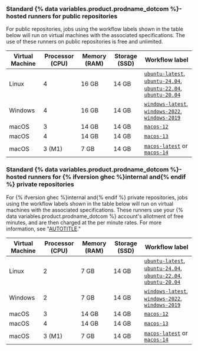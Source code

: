 ### Standard {% data variables.product.prodname_dotcom %}-hosted runners for public repositories

For public repositories, jobs using the workflow labels shown in the table below will run on virtual machines with the associated specifications. The use of these runners on public repositories is free and unlimited.

<table style="width:100%">
<thead>
  <tr>
    <th scope="col"><b>Virtual Machine</b></th>
    <th scope="col"><b>Processor (CPU)</b></th>
    <th scope="col"><b>Memory (RAM)</b></th>
    <th scope="col"><b>Storage (SSD)</b></th>
    <th scope="col"><b>Workflow label</b></th>
  </tr>
</thead>
<tbody>
<tr>
<td>
Linux
</td>
<td>
4
</td>
<td>
16 GB
</td>
<td>
14 GB
</td>
<td>
<code><a href="https://github.com/actions/runner-images/blob/main/images/ubuntu/Ubuntu2404-Readme.md">ubuntu-latest</a></code>, <code><a href="https://github.com/actions/runner-images/blob/main/images/ubuntu/Ubuntu2404-Readme.md">ubuntu-24.04</a></code>, <code><a href="https://github.com/actions/runner-images/blob/main/images/ubuntu/Ubuntu2204-Readme.md">ubuntu-22.04</a></code>, <code><a href="https://github.com/actions/runner-images/blob/main/images/ubuntu/Ubuntu2004-Readme.md">ubuntu-20.04</a></code>
</td>
</tr>
<tr>
<td>
Windows
</td>
<td>
4
</td>
<td>16 GB
</td>
<td>
14 GB
</td>
<td>
<code><a href="https://github.com/actions/runner-images/blob/main/images/windows/Windows2022-Readme.md">windows-latest</a></code>, <code><a href="https://github.com/actions/runner-images/blob/main/images/windows/Windows2022-Readme.md">windows-2022</a></code>, <code><a href="https://github.com/actions/runner-images/blob/main/images/windows/Windows2019-Readme.md">windows-2019</a></code>
</td>
</tr>
<tr>
<td>
macOS
</td>
<td>
3
</td>
<td>
14 GB
</td>
<td>
14 GB
</td>
<td>
<code><a href="https://github.com/actions/runner-images/blob/main/images/macos/macos-12-Readme.md">macos-12</a></code>
</td>
</tr>
<tr>
<td>
macOS
</td>
<td>
4
</td>
<td>
14 GB
</td>
<td>
14 GB
</td>
<td>
<code><a href="https://github.com/actions/runner-images/blob/main/images/macos/macos-13-Readme.md">macos-13</a></code>
</td>
</tr>
<tr>
<td>
macOS
</td>
<td>
3 (M1)
</td>
<td>
7 GB
</td>
<td>
14 GB
</td>
<td>
<code><a href="https://github.com/actions/runner-images/blob/main/images/macos/macos-14-Readme.md">macos-latest</a></code> or <code><a href="https://github.com/actions/runner-images/blob/main/images/macos/macos-14-Readme.md">macos-14</a></code>
</td>
</tr>
</tbody>
</table>

### Standard {% data variables.product.prodname_dotcom %}-hosted runners for {% ifversion ghec %}internal and{% endif %} private repositories

For {% ifversion ghec %}internal and{% endif %} private repositories, jobs using the workflow labels shown in the table below will run on virtual machines with the associated specifications. These runners use your {% data variables.product.prodname_dotcom %} account's allotment of free minutes, and are then charged at the per minute rates. For more information, see "[AUTOTITLE](/billing/managing-billing-for-github-actions/about-billing-for-github-actions#per-minute-rates)."

<table style="width:100%">
<thead>
  <tr>
    <th scope="col"><b>Virtual Machine</b></th>
    <th scope="col"><b>Processor (CPU)</b></th>
    <th scope="col"><b>Memory (RAM)</b></th>
    <th scope="col"><b>Storage (SSD)</b></th>
    <th scope="col"><b>Workflow label</b></th>
  </tr>
</thead>
<tbody>
<td>
Linux
</td>
<td>
2
</td>
<td>
7 GB
</td>
<td>
14 GB
</td>
<td>
<code><a href="https://github.com/actions/runner-images/blob/main/images/ubuntu/Ubuntu2404-Readme.md">ubuntu-latest</a></code>, <code><a href="https://github.com/actions/runner-images/blob/main/images/ubuntu/Ubuntu2404-Readme.md">ubuntu-24.04</a></code>, <code><a href="https://github.com/actions/runner-images/blob/main/images/ubuntu/Ubuntu2204-Readme.md">ubuntu-22.04</a></code>, <code><a href="https://github.com/actions/runner-images/blob/main/images/ubuntu/Ubuntu2004-Readme.md">ubuntu-20.04</a></code>
</td>
</tr>
<tr>
<td>
Windows
</td>
<td>
2
</td>
<td>7 GB
</td>
<td>
14 GB
</td>
<td>
<code><a href="https://github.com/actions/runner-images/blob/main/images/windows/Windows2022-Readme.md">windows-latest</a></code>, <code><a href="https://github.com/actions/runner-images/blob/main/images/windows/Windows2022-Readme.md">windows-2022</a></code>, <code><a href="https://github.com/actions/runner-images/blob/main/images/windows/Windows2019-Readme.md">windows-2019</a></code>
</td>
</tr>
<tr>
<td>
macOS
</td>
<td>
3
</td>
<td>
14 GB
</td>
<td>
14 GB
</td>
<td>
<code><a href="https://github.com/actions/runner-images/blob/main/images/macos/macos-12-Readme.md">macos-12</a></code>
</td>
</tr>
<tr>
<td>
macOS
</td>
<td>
4
</td>
<td>
14 GB
</td>
<td>
14 GB
</td>
<td>
<code><a href="https://github.com/actions/runner-images/blob/main/images/macos/macos-13-Readme.md">macos-13</a></code>
</td>
</tr>
<tr>
<td>
macOS
</td>
<td>
3 (M1)
</td>
<td>
7 GB
</td>
<td>
14 GB
</td>
<td>
<code><a href="https://github.com/actions/runner-images/blob/main/images/macos/macos-14-Readme.md">macos-latest</a></code> or <code><a href="https://github.com/actions/runner-images/blob/main/images/macos/macos-14-Readme.md">macos-14</a></code>
</td>
</tr>
</tbody>
</table>
